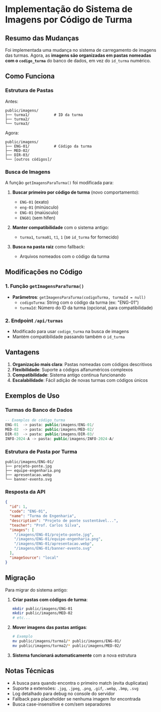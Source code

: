 # Implementação do Sistema de Imagens por Código de Turma

## Resumo das Mudanças

Foi implementada uma mudança no sistema de carregamento de imagens das turmas. Agora, as **imagens são organizadas em pastas nomeadas com o `codigo_turma`** do banco de dados, em vez do `id_turma` numérico.

## Como Funciona

### Estrutura de Pastas
Antes:
```
public/imagens/
├── turma1/           # ID da turma
├── turma2/
└── turma3/
```

Agora:
```
public/imagens/
├── ENG-01/           # Código da turma
├── MED-02/
├── DIR-03/
└── [outros códigos]/
```

### Busca de Imagens
A função `getImagensParaTurma()` foi modificada para:

1. **Buscar primeiro por código de turma** (novo comportamento):
   - `ENG-01` (exato)
   - `eng-01` (minúsculo)
   - `ENG-01` (maiúsculo)
   - `ENG01` (sem hífen)

2. **Manter compatibilidade** com o sistema antigo:
   - `turma1`, `turma01`, `t1`, `1` (se `id_turma` for fornecido)

3. **Busca na pasta raiz** como fallback:
   - Arquivos nomeados com o código da turma

## Modificações no Código

### 1. Função `getImagensParaTurma()`
- **Parâmetros**: `getImagensParaTurma(codigoTurma, turmaId = null)`
  - `codigoTurma`: String com o código da turma (ex: "ENG-01")
  - `turmaId`: Número do ID da turma (opcional, para compatibilidade)

### 2. Endpoint `/api/turmas`
- Modificado para usar `codigo_turma` na busca de imagens
- Mantém compatibilidade passando também o `id_turma`

## Vantagens

1. **Organização mais clara**: Pastas nomeadas com códigos descritivos
2. **Flexibilidade**: Suporte a códigos alfanuméricos complexos
3. **Compatibilidade**: Sistema antigo continua funcionando
4. **Escalabilidade**: Fácil adição de novas turmas com códigos únicos

## Exemplos de Uso

### Turmas do Banco de Dados
```sql
-- Exemplos de código_turma
ENG-01  -> pasta: public/imagens/ENG-01/
MED-02  -> pasta: public/imagens/MED-02/
DIR-03  -> pasta: public/imagens/DIR-03/
INFO-2024-A -> pasta: public/imagens/INFO-2024-A/
```

### Estrutura de Pasta por Turma
```
public/imagens/ENG-01/
├── projeto-ponte.jpg
├── equipe-engenharia.png
├── apresentacao.webp
└── banner-evento.svg
```

### Resposta da API
```json
{
  "id": 1,
  "code": "ENG-01",
  "name": "Turma de Engenharia",
  "description": "Projeto de ponte sustentável...",
  "teacher": "Prof. Carlos Silva",
  "images": [
    "/imagens/ENG-01/projeto-ponte.jpg",
    "/imagens/ENG-01/equipe-engenharia.png",
    "/imagens/ENG-01/apresentacao.webp",
    "/imagens/ENG-01/banner-evento.svg"
  ],
  "imageSource": "local"
}
```

## Migração

Para migrar do sistema antigo:

1. **Criar pastas com códigos de turma**:
   ```bash
   mkdir public/imagens/ENG-01
   mkdir public/imagens/MED-02
   # etc...
   ```

2. **Mover imagens das pastas antigas**:
   ```bash
   # Exemplo
   mv public/imagens/turma1/* public/imagens/ENG-01/
   mv public/imagens/turma2/* public/imagens/MED-02/
   ```

3. **Sistema funcionará automaticamente** com a nova estrutura

## Notas Técnicas

- A busca para quando encontra o primeiro match (evita duplicatas)
- Suporte a extensões: `.jpg`, `.jpeg`, `.png`, `.gif`, `.webp`, `.bmp`, `.svg`
- Log detalhado para debug no console do servidor
- Fallback para placeholder se nenhuma imagem for encontrada
- Busca case-insensitive e com/sem separadores